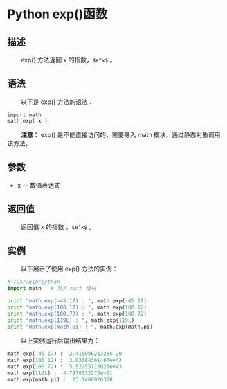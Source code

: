 # Python exp()函数
## 描述
&#160;&#160;&#160;&#160;&#160;&#160;&#160;&#160;exp() 方法返回 x 的指数，`$e^x$` 。

## 语法
&#160;&#160;&#160;&#160;&#160;&#160;&#160;&#160;以下是 exp() 方法的语法：

```
import math
math.exp( x )
```

&#160;&#160;&#160;&#160;&#160;&#160;&#160;&#160;**注意：** exp() 是不能直接访问的，需要导入 math 模块，通过静态对象调用该方法。

## 参数
- x -- 数值表达式

## 返回值
&#160;&#160;&#160;&#160;&#160;&#160;&#160;&#160;返回值 x 的指数 ，`$e^x$` 。

## 实例
&#160;&#160;&#160;&#160;&#160;&#160;&#160;&#160;以下展示了使用 exp() 方法的实例：

```python
#!/usr/bin/python
import math   # 导入 math 模块

print "math.exp(-45.17) : ", math.exp(-45.17)
print "math.exp(100.12) : ", math.exp(100.12)
print "math.exp(100.72) : ", math.exp(100.72)
print "math.exp(119L) : ", math.exp(119L)
print "math.exp(math.pi) : ", math.exp(math.pi)
```

&#160;&#160;&#160;&#160;&#160;&#160;&#160;&#160;以上实例运行后输出结果为：

```python
math.exp(-45.17) :  2.41500621326e-20
math.exp(100.12) :  3.03084361407e+43
math.exp(100.72) :  5.52255713025e+43
math.exp(119L) :  4.7978133273e+51
math.exp(math.pi) :  23.1406926328
```
